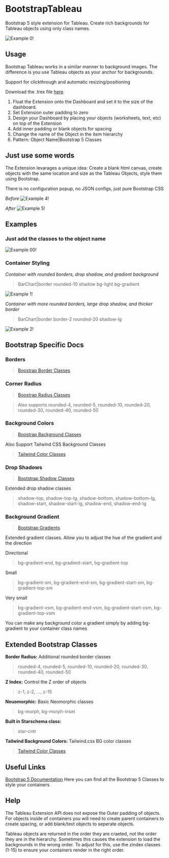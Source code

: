 # BootstrapTableau

Bootstrap 5 style extension for Tableau. Create rich backgrounds for Tableau objects using only class names.

![Example 0!](/assets/Example0.png "Example 0")

## Usage

Bootstrap Tableau works in a similar manner to background images. The difference is you use Tableau objects as your anchor for backgrounds.

Support for clickthrough and automatic resizing/positioning

Download the .trex file [here](https://github.com/FsuLauncherComp/BootstrapTableau/releases/tag/trex).

1. Float the Extension onto the Dashboard and set it to the size of the dashboard.
2. Set Extension outer padding to zero
3. Design your Dashboard by placing your objects (worksheets, text, etc) on top of the Extension
4. Add inner padding or blank objects for spacing
5. Change the name of the Object in the item hierarchy
6. Pattern: Object Name|Bootstrap 5 Classes

## Just use some words

The Extension levarages a unique idea: Create a blank html canvas, create objects with the same location and size as the Tableau Objects, style them using Bootstrap. 

There is no configuration popup, no JSON configs, just pure Bootstrap CSS

*Before*
![Example 4!](/assets/Example4.png "Example 4")

*After*
![Example 5!](/assets/Example0.png "Example 5")

## Examples

### Just add the classes to the object name

![Example 00!](/assets/Example00.png "Example 00")

### Container Styling

*Container with rounded borders, drop shadow, and gradient background*

>BarChart|border rounded-10 shadow bg-light bg-gradient

![Example 1!](/assets/Example1.png "Example 1")

*Container with more rounded borders, large drop shadow, and thicker border*

>BarChart|border border-2 rounded-20 shadow-lg

![Example 2!](/assets/Example2.png "Example 2")

## Bootstrap Specific Docs

### Borders
> [Boostrap Border Classes](https://getbootstrap.com/docs/5.0/utilities/borders/) 

### Corner Radius
> [Boostrap Radius Classes](https://getbootstrap.com/docs/5.0/utilities/borders/#border-radius) 

> Also supports 
> rounded-4, rounded-5, rounded-10, rounded-20, rounded-30, rounded-40, rounded-50

### Background Colors

> [Boostrap Background Classes](https://getbootstrap.com/docs/5.0/utilities/background/) 

Also Support Tailwind CSS Background Classes
> [Tailwind Color Classes](https://tailwindcss.com/docs/background-color) 

### Drop Shadows

> [Bootstrap Shadow Classes](https://getbootstrap.com/docs/5.0/utilities/shadows/)

Extended drop shadow classes
> shadow-top, shadow-top-lg, shadow-bottom, shadow-bottom-lg, shadow-start, shadow-start-lg, shadow-end, shadow-end-lg

### Background Gradient

> [Bootstrap Gradients](https://getbootstrap.com/docs/5.0/utilities/background/#background-gradient)

Extended gradient classes. Allow you to adjust the hue of the gradient and the direction

Directional
> bg-gradient-end, bg-gradient-start, bg-gradient-top

Small
> bg-gradient-sm, bg-gradient-end-sm, bg-gradient-start-sm, bg-gradient-top-sm

Very small
>bg-gradient-vsm, bg-gradient-end-vsm, bg-gradient-start-vsm, bg-gradient-top-vsm    

You can make any background color a gradient simply by adding bg-gradient to your container class names

## Extended Bootstrap Classes

**Border Radius:** Additional rounded border classes

> rounded-4, rounded-5, rounded-10, rounded-20, rounded-30, rounded-40, rounded-50

**Z Index:** Control the Z order of objects

> z-1, z-2, ..., z-15

**Neuomorphic:** Basic Neomorphic classes

> bg-morph, bg-morph-inset

**Built in Starschema class:**

> star-cntr

**Tailwind Background Colors:** Tailwind.css BG color classes

> [Tailwind Color Classes](https://tailwindcss.com/docs/background-color) 

## Useful Links

[Bootstrap 5 Documentation](https://getbootstrap.com/) Here you can find all the Bootstrap 5 Classes to style your containers

## Help

The Tableau Extension API does not expose the Outer padding of objects. For objects inside of containers you will need to create parent containers to create spacing, or add blank/text objects to seperate objects.

Tableau objects are returned in the order they are craeted, not the order they are in the hierarchy. Sometimes this causes the extension to load the backgrounds in the wrong order. To adjust for this, use the zindex classes (1-15) to ensure your containers render in the right order.

